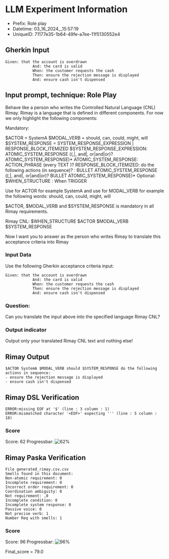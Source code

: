 

# LLM Experiment Information
* Prefix:   Role play
* Datetime: 03_16_2024__15:57:19
* UniqueID: 71177e35-1b64-49fe-a7ee-11f5130552e4

        

## Gherkin Input
```
Given: that the account is overdrawn
            And: the card is valid
            When: the customer requests the cash
            Then: ensure the rejection message is displayed
            And: ensure cash isn't dispensed
```
    



## Input prompt, technique: Role Play


Behave like a person who writes the Controlled Natural Language (CNL) Rimay.
Rimay is a language that is defined in different components. 
For now we only highlight the following components:

Mandatory:

$ACTOR = SystemA
$MODAL_VERB = should, can, could, might, will
$SYSTEM_RESPONSE = SYSTEM_RESPONSE_EXPRESSION | RESPONSE_BLOCK_ITEMIZED 
$SYSTEM_RESPONSE_EXPRESSION: ATOMIC_SYSTEM_RESPONSE ((,|, and|, or|and|or)? ATOMIC_SYSTEM_RESPONSE)* ATOMIC_SYSTEM_RESPONSE: ACTION_PHRASE (every TEXT )? RESPONSE_BLOCK_ITEMIZED: do the following actions (in sequence)? : BULLET ATOMIC_SYSTEM_RESPONSE ((,|, and|, or|and|or)? BULLET ATOMIC_SYSTEM_RESPONSE)*
Optional:
$WHEN_STRUCTURE : When TRIGGER

Use for ACTOR for example SystemA and use for MODAL_VERB for example the following words: should, can, could, might, will


$ACTOR, $MODAL_VERB and $SYSTEM_RESPONSE is mandatory in all Rimay requirements.

Rimay CNL: $WHEN_STRUCTURE  $ACTOR   $MODAL_VERB     $SYSTEM_RESPONSE

Now I want you to answer as the person who writes Rimay to translate this acceptance criteria into Rimay

        

### Input Data
Use the following Gherkin acceptance criteria input: 
```
Given: that the account is overdrawn
            And: the card is valid
            When: the customer requests the cash
            Then: ensure the rejection message is displayed
            And: ensure cash isn't dispensed
```

### Question:
Can you translate the input above into the specified language Rimay CNL?

### Output indicator
Output only your translated Rimay CNL text and nothing else!


## Rimay Output
```
$ACTOR SystemA $MODAL_VERB should $SYSTEM_RESPONSE do the following actions in sequence: 
- ensure the rejection message is displayed
- ensure cash isn't dispensed
``` 
            


## Rimay DSL Verification
```
ERROR:missing EOF at '$' (line : 3 column : 1)
ERROR:mismatched character '<EOF>' expecting ''' (line : 5 column : 18)

```
### Score
Score: 62
Progressbar: ![62%](https://progress-bar.dev/62)

            


## Rimay Paska Verification
```
File generated_rimay.csv.csv
Smells found in this document: 
Non-atomic requirement: 0
Incomplete requirement: 0
Incorrect order requirement: 0
Coordination ambiguity: 0
Not requirement: ,0
Incomplete condition: 0
Incomplete system response: 0
Passive voice: 0
Not precise verb: 1
Number Req with smells: 1

```
### Score
Score: 96
Progressbar: ![96%](https://progress-bar.dev/96)

            

Final_score = 79.0
